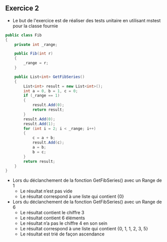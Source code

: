 ## Exercice 2

- Le but de l'exercice est de réaliser des tests unitaire en utilisant mstest pour la classe fournie

```cs
public class Fib
{
    private int _range;

    public Fib(int r)
    {
        _range = r;
    }

    public List<int> GetFibSeries()
    {
        List<int> result = new List<int>();
        int a = 0, b = 1, c = 0;
        if (_range == 1)
        {
            result.Add(0);
            return result;
        }
        result.Add(0);
        result.Add(1);
        for (int i = 2; i < _range; i++)
        {
            c = a + b;
            result.Add(c);
            a = b;
            b = c;
        }
        return result;
    }
}
```

- Lors du déclanchement de la fonction GetFibSeries() avec un Range de 1 
  - Le résultat n’est pas vide
  - Le résultat correspond à une liste qui contient {0}
- Lors du déclanchement de la fonction GetFibSeries() avec un Range de 6 
  - Le résultat contient le chiffre 3 
  - Le résultat contient 6 éléments 
  - Le résultat n’a pas le chiffre 4 en son sein 
  - Le résultat correspond à une liste qui contient {0, 1, 1, 2, 3, 5}
  - Le résultat est trié de façon ascendance 